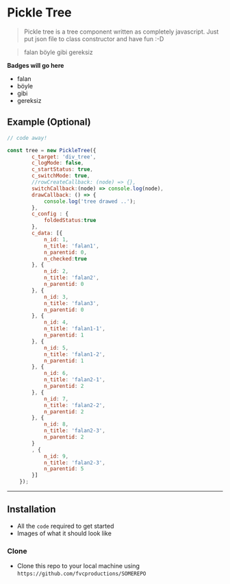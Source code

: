 

# Pickle Tree

> Pickle tree is a tree component written as completely javascript. Just put json file to class constructor and have fun :-D 

> falan böyle gibi gereksiz

**Badges will go here**

- falan
- böyle
- gibi 
- gereksiz




## Example (Optional)

```javascript
// code away!

const tree = new PickleTree({
        c_target: 'div_tree',
        c_logMode: false,
        c_startStatus: true,
        c_switchMode: true,
        //rowCreateCallback: (node) => {},
        switchCallback:(node) => console.log(node),
        drawCallback: () => {
            console.log('tree drawed ..');
        },
        c_config : {
            foldedStatus:true
        },
        c_data: [{
            n_id: 1,
            n_title: 'falan1',
            n_parentid: 0,
            n_checked:true
        }, {
            n_id: 2,
            n_title: 'falan2',
            n_parentid: 0
        }, {
            n_id: 3,
            n_title: 'falan3',
            n_parentid: 0
        }, {
            n_id: 4,
            n_title: 'falan1-1',
            n_parentid: 1
        }, {
            n_id: 5,
            n_title: 'falan1-2',
            n_parentid: 1
        }, {
            n_id: 6,
            n_title: 'falan2-1',
            n_parentid: 2
        }, {
            n_id: 7,
            n_title: 'falan2-2',
            n_parentid: 2
        }, {
            n_id: 8,
            n_title: 'falan2-3',
            n_parentid: 2
        }
        , {
            n_id: 9,
            n_title: 'falan2-3',
            n_parentid: 5
        }]
    });
```

---

## Installation

- All the `code` required to get started
- Images of what it should look like

### Clone

- Clone this repo to your local machine using `https://github.com/fvcproductions/SOMEREPO`

